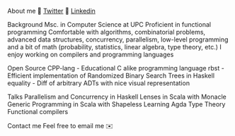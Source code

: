 About me
🔗 [Twitter](https://twitter.com/CeccoRiccardo) 
🔗 [Linkedin](https://www.linkedin.com/in/riccardocecco/)

Background
Msc. in Computer Science at UPC
Proficient in functional programming
Comfortable with algorithms, combinatorial problems, advanced data structures, concurrency, parallelism, low-level programming and a bit of math (probability, statistics, linear algebra, type theory, etc.)
I enjoy working on compilers and programming languages


Open Source
CPP-lang - Educational C alike programming language
rbst - Efficient implementation of Randomized Binary Search Trees in Haskell
equality - Diff of arbitrary ADTs with nice visual representation


Talks
Parallelism and Concurrency in Haskell
Lenses in Scala with Monacle
Generic Programming in Scala with Shapeless
Learning
Agda
Type Theory
Functional compilers



Contact me
Feel free to email me ✉️
